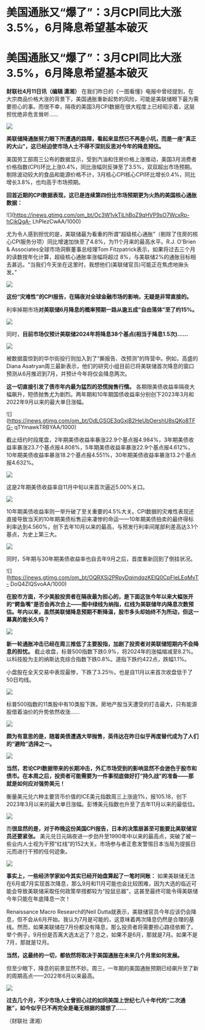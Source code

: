 # 美国通胀又“爆了”：3月CPI同比大涨3.5%，6月降息希望基本破灭

# 美国通胀又“爆了”：3月CPI同比大涨3.5%，6月降息希望基本破灭

**财联社4月11日讯（编辑 潇湘）**
在我们昨日的《一图看懂》电报中曾经提到，在大宗商品价格大涨的背景下，美国通胀重新起势的风险，可能是美联储眼下最为需要担心的事。而很不幸，隔夜的美国3月CPI数据在很大程度上已经昭示着，这层担忧绝非危言耸听……

![](https://inews.gtimg.com/om_bt/OWSSs4A8f-GFMwFsVWt3ujjtGMHIWTB7SjfKnhOro1PsQAA/1000)

**美联储降通胀努力眼下所遭遇的路障，看起来显然已不再是小坑，而是一座“真正的大山”，这已经迫使市场人士不得不深刻反思对今年的降息预估。**

美国劳工部周三公布的数据显示，受到汽油和住房价格上涨推动，美国3月消费者价格指数(CPI)环比上涨0.4%，同比涨幅则反弹至了3.5%，双双超出市场预期。剔除波动较大的食品和能源价格不计，3月核心CPI核心CPI环比增长0.4%，同比增长3.8%，也均高于市场预期。

**回首近期的CPI数据表现，这已是连续第四份比市场预期更为火热的美国核心通胀数据：**

![](https://inews.gtimg.com/om_bt/Oc3W1vkTiLhBoZ9qHVP9sO7WcxRp-hCjkQgA-
LhPlezCwAA/1000)

尤为令人感到担忧的是，美联储最为看重的所谓“超级核心通胀”（剔除了住房的核心CPI服务分项）同比增速加快至了4.8%，为11个月来的最高水平。R.J.
O'Brien & Associates全球市场洞察董事总经理Tom Fitzpatrick表示，如果将过去三个月的读数按年化计算，超级核心通胀率涨幅将超过
8%，与美联储2%的通胀目标相去甚远。“当我们今天坐在这里时，我想他们(美联储官员)可能正在焦虑地揪头发。”

![](https://inews.gtimg.com/om_bt/Ow4gGzrpz26WLr5RmAr1BB1IlBvwI7ganLseKIKxduY3kAA/1000)

**这份“灾难性”的CPI报告，在隔夜对全球金融市场的影响，无疑是非常直接的。**

利率掉期市场**对美联储6月降息的概率预期一路从逾五成“自由落体”至了约15%。**

![](https://inews.gtimg.com/om_bt/O8C95teM1jaqpuFtXlNx2M5T2Dgm1fkva0frf0BsqtQn8AA/1000)

同时，**目前市场仅预计美联储2024年将降息38个基点(相当于降息1.5次)……**

![](https://inews.gtimg.com/om_bt/OZs5aUVa9Urdgg7D8dho5XVmBKIZrOFepProaB63LS1CUAA/1000)

被数据震惊到的华尔街投行则加入到了“撕报告、改预测”的阵营中。例如，高盛的Diana
Asatryan周三最新表示，他们的研究小组目前已将美联储首次降息的窗口预测从6月推迟到7月，并预计今年将仅会降息两次。

**这一切直接引发了债市年内最为猛烈的恐慌抛售行情。**
各期限美债收益率隔夜大幅飙升，短债抛售尤为剧烈。两年期和10年期国债收益率分别创下2023年3月和2022年9月以来的最大单日涨幅。

![](https://inews.gtimg.com/om_bt/OdLGSGE3qGxjB2HeUbOershU8sQKo8TFG-
qTYmawkTRBYAA/1000)

截止纽约时段尾盘，2年期美债收益率暴涨22.9个基点报4.984%，3年期美债收益率暴涨23.7个基点报4.808%，5年期美债收益率暴涨22.9个基点报4.612%，10年期美债收益率暴涨18.2个基点报4.551%，30年期美债收益率暴涨13.2个基点报4.632%。

![](https://inews.gtimg.com/om_bt/ORe_icvqxRmUz5rKq57oAbWUFqBZU3YxREJWMPw1VluBIAA/1000)

这是2年期美债收益率自11月中旬以来首次逼近5.00%关口。

![](https://inews.gtimg.com/om_bt/OE5mzHlxhdDfZLNnF1nvBPGwj1yav05ck8GrZvBCaXxVIAA/1000)

10年期美债收益率则一举升破了至关重要的4.5%大关。CPI数据的灾难性表现还直接导致当天的10年期美债标售迎来凄惨的命运——10年期美债拍卖的最终得标利率达到4.560%，创下去年10月以来的最高，与预发行利率间尾部利差高达3.1个基点，为史上第三大。

![](https://inews.gtimg.com/om_bt/OLm0mLTZN3jSWizpRxKm_bRo6uCYJENlV_LV9zGnkW3CsAA/1000)

同时，5年期与30年期美债收益率也自去年9月之后，首度重新回到了倒挂状况。

![](https://inews.gtimg.com/om_bt/OQRXSi2PRpyDqimdqzKElQ0CpFIeLEqMvT-
DoQ4ZlQSvoAA/1000)

**在股市方面，不少美股投资者在隔夜最为担心的，是下面这张今年以来大幅张开的“鳄鱼嘴”是否会再次合上——图中绿线为纳指，红线为美联储年内降息次数预估。年内以来，虽然美联储降息预期不断降温，股市多头却始终不为所动，但这一幕真的能长久吗？**

![](https://inews.gtimg.com/om_bt/OjCZvzZ8l_b4LP21fHviAN_Q2s_9sBdF9M_uMU4m2zHU0AA/1000)

**新一轮通胀冲击已经在周三推低了主要股指，加剧了投资者对美联储短期内不会降息的担忧。**
截止收盘，标普500指数下跌0.9%，将2024年的涨幅缩减至8.2%。以科技股为主的纳斯达克综合指数下跌0.8%。道指下跌约422点，跌幅1.1%。

小盘股在全天交易中表现最惨，下跌了3.25％，也是自11月以来首次收盘低于了50日均线。

![](https://inews.gtimg.com/om_bt/OLWBSzyEnEiuVEY8zPmkEvLm1Q4XQTAN0v3iZWOTFRGE8AA/1000)

标普500指数的11类股中有10类股下跌。房地产股当天遭受的打击最大，只有能源股借着油价的升势依然收涨……

![](https://inews.gtimg.com/om_bt/O5c2H8BXghHhqd0MgW5_0RQrZODSTssc4lNAsae0jY9aYAA/1000)

**颇为有意思的是，随着美债遭遇大举抛售，英伟达在昨日似乎再度替代成为了人们的“避险”选择之一。**

![](https://inews.gtimg.com/om_bt/OwL-u4cgUcn1oap_UWhDWwruDXkfd3nQyt95IaxzSsxhkAA/1000)

**当然，若论CPI数据带来的长期冲击，外汇市场受到的影响显然不会逊色于股市和债市。在本周之后，投资者可能需要为一件事彻底做好打“持久战”的准备——那就是如何应对强势美元！**

衡量美元兑六种主要货币价值的ICE美元指数周三上涨逾1%，报105.18，创下2023年3月以来的最大单日涨幅。彭博美元指数也升至了去年11月以来的最低位。

![](https://inews.gtimg.com/om_bt/OusmZrdkO1tUc7nrX02QfNmkSCCSD2PDoaphrweVNd9YYAA/1000)

而**很显然的是，对于昨晚这份美国CPI报告，日本的决策层甚至可能要比美联储官员还要紧张。**
美元兑日元隔夜进一步劲升至1990年中以来的最高点，突破了被一些业内人士视为干预“红线”的152大关。市场参与者正愈发警惕日本当局为提振日元而进行干预的任何迹象。

![](https://inews.gtimg.com/om_bt/ODzU4_0mPt3nClneKedCS6a3NzmgvlV6OHBIQdQg4JYY0AA/1000)

**事实上，一些经济学家如今其实已经开始盘算起了一笔时间账：**
如果美联储无法在6月或7月实现首次降息，那么9月和11月可能也会比较困难，因为大选的临近可能会导致美联储采取任何政策举措都较为“投鼠忌器”，这甚至最终可能令得美联储今年只能在年底降息一次！

Renaissance Macro Research的Neil
Dutta就表示，美联储官员今年应该仍会降息，但不会从6月开始。我认为7月是可能的，这意味着两次降息仍然是合理的基线。然而，如果美联储在7月份都没有降息，那么投资者将需要担心路径依赖了。举个例子，9月份是否离大选太近了？总之，如果不是6月，那就是7月。如果不是7月，那就是12月。

**当然，这最终的一切，都依然将取决于美国通胀在未来几个月里如何发展。**

但至少眼下，降息的前景显然不妙。周三，一年期的美国通胀预期已经飙升至了新的周期高点——2022年6月以来最高。

![](https://inews.gtimg.com/om_bt/O79v36ofc190uxon0euLwtI1afn0O8oKmlHllrDRH41uQAA/1000)

**过去几个月，不少市场人士曾担心过的如同美国上世纪七八十年代的“二次通胀”，如今似乎已不再完全是毫无根据的臆想了……**

（财联社 潇湘）

